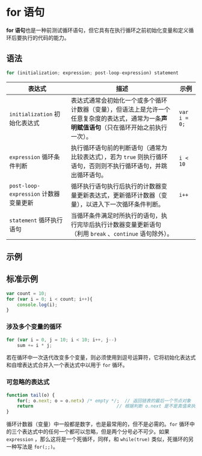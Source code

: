 # for 语句 

**for 语句**也是一种前测试循环语句，但它具有在执行循环之前初始化变量和定义循环后要执行的代码的能力。

## 语法

```javascript
for (initialization; expression; post-loop-expression) statement
```

| 表达式                                | 描述                                                         | 示例         |
| ------------------------------------- | ------------------------------------------------------------ | ------------ |
| `initialization` 初始化表达式         | 表达式通常会初始化一个或多个循环计数器（变量），但语法上是允许一个任意复杂度的表达式，通常为一条**声明赋值语句**（只在循环开始之前执行一次）。 | `var i = 0;` |
| `expression` 循环条件判断             | 执行循环语句前的判断语句（通常为比较表达式），若为 `true` 则执行循环语句，否则则不执行循环语句，并跳出循环语句。 | `i < 10`     |
| `post-loop-expression` 计数器变量更新 | 循环执行语句执行后执行的计数器变量更新表达式，更新循环计数器（变量），以进入下一次循环条件判断。 | `i++`        |
| `statement` 循环执行语句              | 当循环条件满足时所执行的语句，执行完毕后执行计数器变量更新语句（利用 `break` 、`continue` 语句除外）。 |              |

## 示例

## 标准示例

```javascript
var count = 10;
for (var i = 0; i < count; i++){
    console.log(i);
}
```

### 涉及多个变量的循环

```javascript
for (var i = 0, j = 10; i < 10; i++, j--)
    sum += i * j;
```

若在循环中一次迭代改变多个变量，则必须使用到逗号运算符，它将初始化表达式和自增表达式合并入一个表达式中以用于 `for` 循环。

### 可忽略的表达式

```javascript
function tail(o) {
    for(; o.next; o = o.netx) /* empty */;	// 返回链表的最后一个节点对象
    return								 // 根据判断 o.next 是不是真值来执行遍历
}
```

循环计数器（变量）中一般都是数字，也是最常用的，但不是必需的。`for` 循环中的三个表达式中的任何一个都可以忽略，但是两个分号必不可少。如果 `expression` ，那么这将是一个死循环，同样，和 `while(true)` 类似，死循环的另一种写法是 `for(;;)`。

